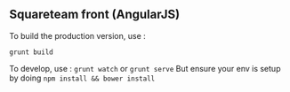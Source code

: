 ## Squareteam front (AngularJS)

To build the production version, use :

`grunt build`


To develop, use : `grunt watch` or `grunt serve`
But ensure your env is setup by doing `npm install && bower install`